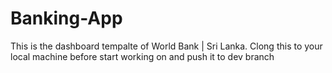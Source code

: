 # Banking-App

This is the dashboard tempalte of World Bank | Sri Lanka. Clong this to your local machine before start working on and push it to dev branch
